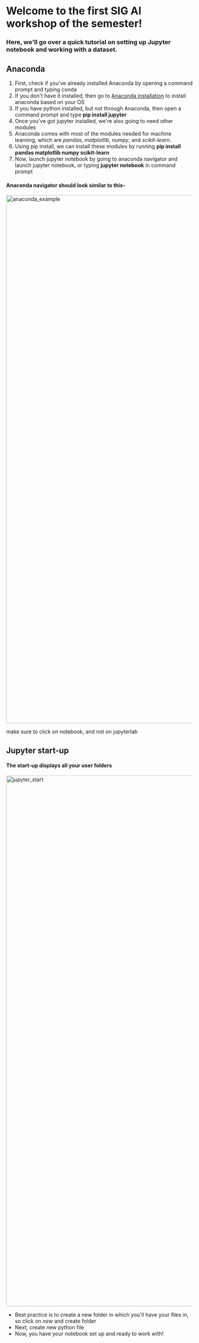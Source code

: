 # Welcome to the first SIG AI workshop of the semester!
### Here, we'll go over a quick tutorial on setting up Jupyter notebook and working with a dataset.

## Anaconda

1. First, check if you've already installed Anaconda by opening a command prompt and typing conda
2. If you don't have it installed, then go to [Anaconda installation](https://www.anaconda.com/products/individual) to install anaconda based on your OS
3. If you have python installed, but not through Anaconda, then open a command prompt and type **pip install jupyter**
4. Once you've got jupyter installed, we're also going to need other modules
5. Anaconda comes with most of the modules needed for machine learning, which are *pandas*, *matplotlib*, *numpy*, and *scikit-learn*.
6. Using pip install, we can install these modules by running **pip install pandas matplotlib numpy scikit-learn**
7. Now, launch jupyter notebook by going to anaconda navigator and launch jupyter notebook, or typing **jupyter notebook** in command prompt

#### Anaconda navigator should look similar to this-
<img width="1422" alt="anaconda_example" src="https://user-images.githubusercontent.com/61035833/153460548-46b5fb98-51ae-4c29-9a06-6c5e87d6151e.png">


make sure to click on notebook, and not on jupyterlab

## Jupyter start-up

#### The start-up displays all your user folders
<img width="1429" alt="jupyter_start" src="https://user-images.githubusercontent.com/61035833/153461781-8b54a444-e984-4000-8f06-960242cf64a1.png">

- Best practice is to create a new folder in which you'll have your files in, so click on *new* and create folder
- Next, create new python file
- Now, you have your notebook set up and ready to work with!
